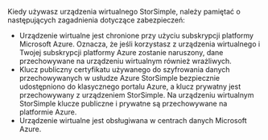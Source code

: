 <!--v-sharos 10/13/2105 virtual device security-->

Kiedy używasz urządzenia wirtualnego StorSimple, należy pamiętać o następujących zagadnienia dotyczące zabezpieczeń:

* Urządzenie wirtualne jest chronione przy użyciu subskrypcji platformy Microsoft Azure. Oznacza, że jeśli korzystasz z urządzenia wirtualnego i Twojej subskrypcji platformy Azure zostanie naruszony, dane przechowywane na urządzeniu wirtualnym również wrażliwych.
* Klucz publiczny certyfikatu używanego do szyfrowania danych przechowywanych w usłudze Azure StorSimple bezpiecznie udostępniono do klasycznego portalu Azure, a klucz prywatny jest przechowywany z urządzeniem StorSimple. Na urządzeniu wirtualnym StorSimple klucze publiczne i prywatne są przechowywane na platformie Azure.
* Urządzenie wirtualne jest obsługiwana w centrach danych Microsoft Azure.


